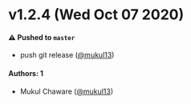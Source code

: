 # v1.2.4 (Wed Oct 07 2020)

#### ⚠️ Pushed to `master`

- push git release ([@mukul13](https://github.com/mukul13))

#### Authors: 1

- Mukul Chaware ([@mukul13](https://github.com/mukul13))

